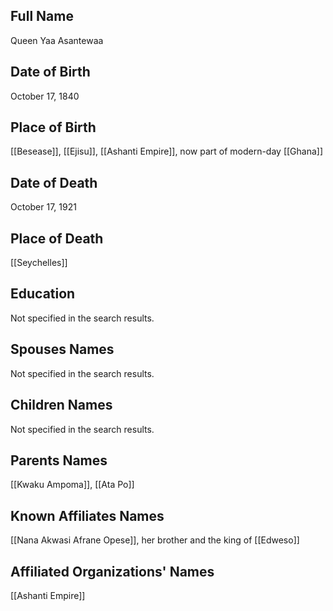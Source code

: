 
## Full Name
Queen Yaa Asantewaa

## Date of Birth
October 17, 1840

## Place of Birth
[[Besease]], [[Ejisu]], [[Ashanti Empire]], now part of modern-day [[Ghana]]

## Date of Death
October 17, 1921

## Place of Death
[[Seychelles]]

## Education
Not specified in the search results.

## Spouses Names
Not specified in the search results.

## Children Names
Not specified in the search results.

## Parents Names
[[Kwaku Ampoma]], [[Ata Po]]

## Known Affiliates Names
[[Nana Akwasi Afrane Opese]], her brother and the king of [[Edweso]]

## Affiliated Organizations' Names
[[Ashanti Empire]]